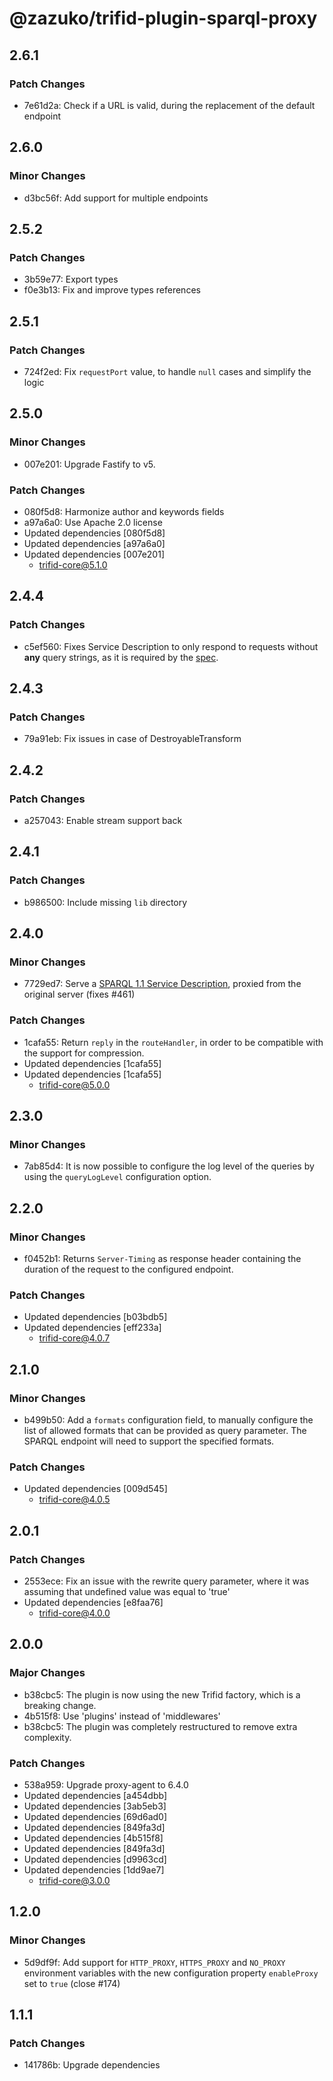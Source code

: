 # @zazuko/trifid-plugin-sparql-proxy

## 2.6.1

### Patch Changes

- 7e61d2a: Check if a URL is valid, during the replacement of the default endpoint

## 2.6.0

### Minor Changes

- d3bc56f: Add support for multiple endpoints

## 2.5.2

### Patch Changes

- 3b59e77: Export types
- f0e3b13: Fix and improve types references

## 2.5.1

### Patch Changes

- 724f2ed: Fix `requestPort` value, to handle `null` cases and simplify the logic

## 2.5.0

### Minor Changes

- 007e201: Upgrade Fastify to v5.

### Patch Changes

- 080f5d8: Harmonize author and keywords fields
- a97a6a0: Use Apache 2.0 license
- Updated dependencies [080f5d8]
- Updated dependencies [a97a6a0]
- Updated dependencies [007e201]
  - trifid-core@5.1.0

## 2.4.4

### Patch Changes

- c5ef560: Fixes Service Description to only respond to requests without **any** query strings, as it is required by the [spec](https://www.w3.org/TR/2013/REC-sparql11-service-description-20130321/#accessing).

## 2.4.3

### Patch Changes

- 79a91eb: Fix issues in case of DestroyableTransform

## 2.4.2

### Patch Changes

- a257043: Enable stream support back

## 2.4.1

### Patch Changes

- b986500: Include missing `lib` directory

## 2.4.0

### Minor Changes

- 7729ed7: Serve a [SPARQL 1.1 Service Description](https://www.w3.org/TR/sparql11-service-description/), proxied from the original server (fixes #461)

### Patch Changes

- 1cafa55: Return `reply` in the `routeHandler`, in order to be compatible with the support for compression.
- Updated dependencies [1cafa55]
- Updated dependencies [1cafa55]
  - trifid-core@5.0.0

## 2.3.0

### Minor Changes

- 7ab85d4: It is now possible to configure the log level of the queries by using the `queryLogLevel` configuration option.

## 2.2.0

### Minor Changes

- f0452b1: Returns `Server-Timing` as response header containing the duration of the request to the configured endpoint.

### Patch Changes

- Updated dependencies [b03bdb5]
- Updated dependencies [eff233a]
  - trifid-core@4.0.7

## 2.1.0

### Minor Changes

- b499b50: Add a `formats` configuration field, to manually configure the list of allowed formats that can be provided as query parameter. The SPARQL endpoint will need to support the specified formats.

### Patch Changes

- Updated dependencies [009d545]
  - trifid-core@4.0.5

## 2.0.1

### Patch Changes

- 2553ece: Fix an issue with the rewrite query parameter, where it was assuming that undefined value was equal to 'true'
- Updated dependencies [e8faa76]
  - trifid-core@4.0.0

## 2.0.0

### Major Changes

- b38cbc5: The plugin is now using the new Trifid factory, which is a breaking change.
- 4b515f8: Use 'plugins' instead of 'middlewares'
- b38cbc5: The plugin was completely restructured to remove extra complexity.

### Patch Changes

- 538a959: Upgrade proxy-agent to 6.4.0
- Updated dependencies [a454dbb]
- Updated dependencies [3ab5eb3]
- Updated dependencies [69d6ad0]
- Updated dependencies [849fa3d]
- Updated dependencies [4b515f8]
- Updated dependencies [849fa3d]
- Updated dependencies [d9963cd]
- Updated dependencies [1dd9ae7]
  - trifid-core@3.0.0

## 1.2.0

### Minor Changes

- 5d9df9f: Add support for `HTTP_PROXY`, `HTTPS_PROXY` and `NO_PROXY` environment variables with the new configuration property `enableProxy` set to `true` (close #174)

## 1.1.1

### Patch Changes

- 141786b: Upgrade dependencies
